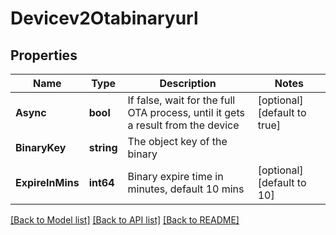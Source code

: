 # Devicev2Otabinaryurl

## Properties

Name | Type | Description | Notes
------------ | ------------- | ------------- | -------------
**Async** | **bool** | If false, wait for the full OTA process, until it gets a result from the device | [optional] [default to true]
**BinaryKey** | **string** | The object key of the binary | 
**ExpireInMins** | **int64** | Binary expire time in minutes, default 10 mins | [optional] [default to 10]

[[Back to Model list]](../README.md#documentation-for-models) [[Back to API list]](../README.md#documentation-for-api-endpoints) [[Back to README]](../README.md)


